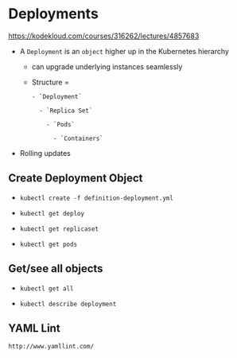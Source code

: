 # Deployments

https://kodekloud.com/courses/316262/lectures/4857683




  - A `Deployment` is an `object` higher up in the Kubernetes hierarchy

      - can upgrade underlying instances seamlessly

      - Structure =

            - `Deployment`

              - `Replica Set`

                - `Pods`

                  - `Containers`


  - Rolling updates

## Create Deployment Object

  - ` kubectl create -f definition-deployment.yml `

  - ` kubectl get deploy `

  - ` kubectl get replicaset `

  - ` kubectl get pods `

## Get/see all objects

  - ` kubectl get all `

  - ` kubectl describe deployment `


## YAML Lint

    http://www.yamllint.com/
